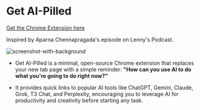 # Get AI-Pilled

<a href="https://chromewebstore.google.com/detail/chfdfgdjhfppeoickadlbipjbcfjflbf?utm_source=item-share-cb" target="_blank" rel="noopener noreferrer">Get the Chrome Extension here</a>

Inspired by Aparna Chennapragada's episode on Lenny's Podcast.


![screenshot-with-background](https://github.com/user-attachments/assets/4387adf2-9e29-4102-b508-3d26fe4f6274)


- Get AI-Pilled is a minimal, open-source Chrome extension that replaces your new tab page with a simple reminder: **"How can you use AI to do what you're going to do right now?"** 

- It provides quick links to popular AI tools like ChatGPT, Gemini, Claude, Grok, T3 Chat, and Perplexity, encouraging you to leverage AI for productivity and creativity before starting any task.


